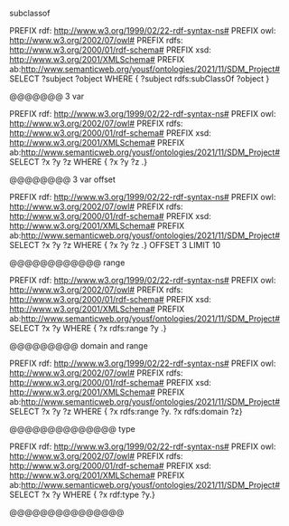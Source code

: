 subclassof

PREFIX rdf: <http://www.w3.org/1999/02/22-rdf-syntax-ns#>
PREFIX owl: <http://www.w3.org/2002/07/owl#>
PREFIX rdfs: <http://www.w3.org/2000/01/rdf-schema#>
PREFIX xsd: <http://www.w3.org/2001/XMLSchema#>
PREFIX ab:<http://www.semanticweb.org/yousf/ontologies/2021/11/SDM_Project#>
SELECT ?subject ?object
	WHERE { ?subject rdfs:subClassOf ?object }

@@@@@@@
3 var

PREFIX rdf: <http://www.w3.org/1999/02/22-rdf-syntax-ns#>
PREFIX owl: <http://www.w3.org/2002/07/owl#>
PREFIX rdfs: <http://www.w3.org/2000/01/rdf-schema#>
PREFIX xsd: <http://www.w3.org/2001/XMLSchema#>
PREFIX ab:<http://www.semanticweb.org/yousf/ontologies/2021/11/SDM_Project#>
SELECT ?x ?y ?z
	WHERE { ?x ?y ?z .}

@@@@@@@@
3 var offset

PREFIX rdf: <http://www.w3.org/1999/02/22-rdf-syntax-ns#>
PREFIX owl: <http://www.w3.org/2002/07/owl#>
PREFIX rdfs: <http://www.w3.org/2000/01/rdf-schema#>
PREFIX xsd: <http://www.w3.org/2001/XMLSchema#>
PREFIX ab:<http://www.semanticweb.org/yousf/ontologies/2021/11/SDM_Project#>
SELECT ?x ?y ?z
	WHERE { ?x ?y ?z .}
OFFSET 3
LIMIT 10


@@@@@@@@@@@@
range

PREFIX rdf: <http://www.w3.org/1999/02/22-rdf-syntax-ns#>
PREFIX owl: <http://www.w3.org/2002/07/owl#>
PREFIX rdfs: <http://www.w3.org/2000/01/rdf-schema#>
PREFIX xsd: <http://www.w3.org/2001/XMLSchema#>
PREFIX ab:<http://www.semanticweb.org/yousf/ontologies/2021/11/SDM_Project#>
SELECT ?x ?y
	WHERE { ?x rdfs:range ?y .}

@@@@@@@@@
domain and range

PREFIX rdf: <http://www.w3.org/1999/02/22-rdf-syntax-ns#>
PREFIX owl: <http://www.w3.org/2002/07/owl#>
PREFIX rdfs: <http://www.w3.org/2000/01/rdf-schema#>
PREFIX xsd: <http://www.w3.org/2001/XMLSchema#>
PREFIX ab:<http://www.semanticweb.org/yousf/ontologies/2021/11/SDM_Project#>
SELECT ?x ?y ?z
	WHERE { ?x rdfs:range ?y.
		?x rdfs:domain ?z}

@@@@@@@@@@@@@@
type

PREFIX rdf: <http://www.w3.org/1999/02/22-rdf-syntax-ns#>
PREFIX owl: <http://www.w3.org/2002/07/owl#>
PREFIX rdfs: <http://www.w3.org/2000/01/rdf-schema#>
PREFIX xsd: <http://www.w3.org/2001/XMLSchema#>
PREFIX ab:<http://www.semanticweb.org/yousf/ontologies/2021/11/SDM_Project#>
SELECT ?x ?y
	WHERE { ?x  rdf:type ?y.}

@@@@@@@@@@@@@@@

